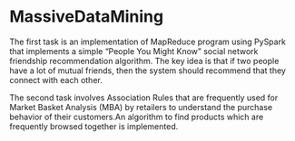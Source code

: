 # MassiveDataMining

The first task is an implementation of MapReduce program using PySpark that implements a simple “People You Might Know” social network friendship recommendation algorithm. The key idea is that if two people have a lot of mutual friends, then the system should recommend that they connect with each other.




The second task involves Association Rules that are frequently used for Market Basket Analysis (MBA) by retailers to understand the purchase behavior of their customers.An algorithm to find products which are frequently browsed together is implemented.